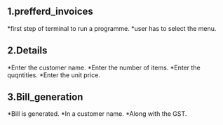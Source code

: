 ## 1.prefferd_invoices
  *first step of terminal to run a programme.
  *user has to select the menu.

## 2.Details
   *Enter the customer name.
   *Enter the number of items.
   *Enter the quqntities.
   *Enter the unit price.

## 3.Bill_generation
   *Bill is generated.
   *In a customer name.
   *Along with the GST.  